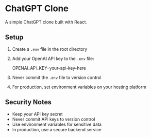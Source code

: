 # ChatGPT Clone

A simple ChatGPT clone built with React.

## Setup

1. Create a `.env` file in the root directory
2. Add your OpenAI API key to the `.env` file:
   
   OPENAI_API_KEY=your-api-key-here
   
3. Never commit the `.env` file to version control
4. For production, set environment variables on your hosting platform

## Security Notes

- Keep your API key secret
- Never commit API keys to version control
- Use environment variables for sensitive data
- In production, use a secure backend service

